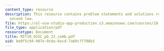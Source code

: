 ```yaml
---
content_type: resource
description: This resource contains problem statements and solutions related to Kepler's
  second law.
file: https://ol-ocw-studio-app-production.s3.amazonaws.com/courses/18-02sc-multivariable-calculus-fall-2010/be0f5c94987e9cda6ecd7a69c7f708b3_MIT18_02SC_pb_22_comb.pdf
file_type: application/pdf
resourcetype: Document
title: MIT18_02SC_pb_22_comb.pdf
uid: be0f5c94-987e-9cda-6ecd-7a69c7f708b3
---
```

